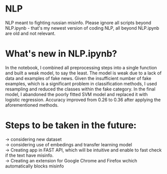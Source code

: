 # NLP
NLP meant to fighting russian misinfo. Please ignore all scripts beyond NLP.ipynb - that's my newest version of coding NLP, all beyond NLP.ipynb are old and not relevant.

# What's new in NLP.ipynb?
In the notebook, I combined all preprocessing steps into a single function and built a weak model, to say the least. The model is weak due to a lack of data and examples of fake news. Given the insufficient number of fake examples, which is a significant problem in classification methods, I used resampling and reduced the classes within the fake category. In the final model, I abandoned the poorly fitted SVM model and replaced it with logistic regression. Accuracy improved from 0.26 to 0.36 after applying the aforementioned methods.

# Steps to be taken in the future:
-> considering new dataset
\
-> considering use of embedings and transfer learning model
\
-> Creating app in FAST API, which will be intuitive and enable to fast check if the text have misinfo.
\
-> Creating an extension for Google Chrome and Firefox wchich automatically blocks misinfo
